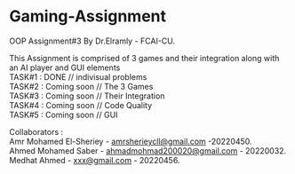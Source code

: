 # Gaming-Assignment  
OOP Assignment#3 By Dr.Elramly - FCAI-CU.  

This Assignment is comprised of 3 games and their integration along with an AI player and GUI elements             
TASK#1 : DONE            // indivisual problems      
TASK#2 : Coming soon     // The 3 Games       
TASK#3 : Coming soon     // Their Integration      
TASK#4 : Coming soon     // Code Quality        
TASK#5 : Coming soon     // GUI        

Collaborators :   
Amr Mohamed El-Sheriey - amrsherieycll@gmail.com -20220450.      
Ahmed Mohamed Saber - ahmadmohmad200020@gmail.com - 20220032.      
Medhat Ahmed - xxx@gmail.com - 20220456.      
